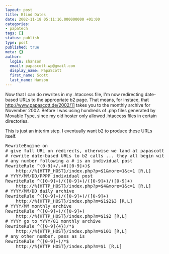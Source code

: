 ```yaml
---
layout: post
title: Blind Dates
date: 2002-11-18 05:11:16.000000000 +01:00
categories:
- papatech
tags: []
status: publish
type: post
published: true
meta: {}
author:
  login: shanson
  email: papascott-wp@gmail.com
  display_name: PapaScott
  first_name: Scott
  last_name: Hanson
---
```

<p>Now that I can do rewrites in my .htaccess file, I'm now redirecting date-based URLs to the appropriate b2 page. That means, for instace, that <a href="http://www.papascott.de/2002/11">http://www.papascott.de/2002/11</a> takes you to the monthly archive for November 2002. Before I was using hundreds of .php files generated by Movable Type, since my old hoster only allowed .htaccess files in certain directories.</p>
<p>This is just an interim step. I eventually want b2 to produce these URLs itself. </p>
<pre>RewriteEngine on
# give full URL on redirects, otherwise we land at papascott.de (w/o www)
# rewrite date-based URLs to b2 calls ... they all begin with [0-9]+/
# any number following a # is an individual post
RewriteRule ^(0-9)+/.+#([0-9]+)$ 
    http://%{HTTP_HOST}/index.php?p=$1&more=1&c=1 [R,L]
# YYYY/MM/DD/PPPP individual post
RewriteRule ^([0-9]+)/([0-9]+)/([0-9]+)/([0-9]+)  
    http://%{HTTP_HOST}/index.php?p=$4&more=1&c=1 [R,L]
# YYYY/MM/DD daily archive
RewriteRule ^([0-9]+)/([0-9]+)/([0-9]+) 
    http://%{HTTP_HOST}/index.php?m=$1$2$3 [R,L]
# YYYY/MM monthly archive
RewriteRule ^([0-9]+)/([0-9]+) 
    http://%{HTTP_HOST}/index.php?m=$1$2 [R,L]
# YYYY go to YYYY/01 monthly archive
RewriteRule ^([0-9]{4})/*$ 
    http://%{HTTP_HOST}/index.php?m=$101 [R,L]
# any other number, pass as is
RewriteRule ^([0-9]+)/*$ 
    http://%{HTTP_HOST}/index.php?m=$1 [R,L]</pre>
